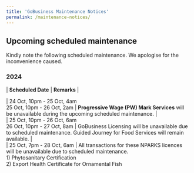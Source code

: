 ```yaml
---
title: 'GoBusiness Maintenance Notices'
permalink: /maintenance-notices/
---
```


## Upcoming scheduled maintenance

Kindly note the following scheduled maintenance. We apologise for the inconvenience caused. 


### 2024 

| **Scheduled Date** | **Remarks** |  


         
| 24 Oct, 10pm - 25 Oct, 4am <br> 25 Oct, 10pm - 26 Oct, 2am | **Progressive Wage (PW) Mark Services** will be unavailable during the upcoming scheduled maintenance. |      
| 25 Oct, 10pm - 26 Oct, 6am<br>26 Oct, 10pm - 27 Oct, 8am | GoBusiness Licensing will be unavailable due to scheduled maintenance. Guided Journey for Food Services will remain available. |    
| 25 Oct, 7pm - 28 Oct, 6am | All transactions for these NPARKS licences will be unavailable due to scheduled maintenance.<br>1) Phytosanitary Certification<br>2) Export Health Certificate for Ornamental Fish



<script src="/jquery/jquery.min.js"></script> <script src="/jquery/resize-tables.js"></script>
